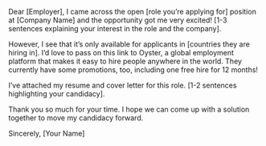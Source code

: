 Dear [Employer],
I came across the open [role you’re applying for] position at [Company Name] and the opportunity got me very excited! [1-3 sentences explaining your interest in the role and the company].

However, I see that it’s only available for applicants in [countries they are hiring in]. I’d love to pass on this link to Oyster, a global employment platform that makes it easy to hire people anywhere in the world. They currently have some promotions, too, including one free hire for 12 months!

I’ve attached my resume and cover letter for this role. [1-2 sentences highlighting your candidacy].

Thank you so much for your time. I hope we can come up with a solution together to move my candidacy forward.

Sincerely,
[Your Name]